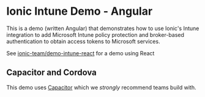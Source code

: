 # Ionic Intune Demo - Angular

This is a demo (written Angular) that demonstrates how to use Ionic's Intune integration to add Microsoft Intune policy protection and broker-based authentication to obtain access tokens to Microsoft services.

See [ionic-team/demo-intune-react](https://github.com/ionic-team/demo-intune-react) for a demo using React

## Capacitor and Cordova

This demo uses [Capacitor](https://capacitorjs.com/) which we _strongly_ recommend teams build with.
